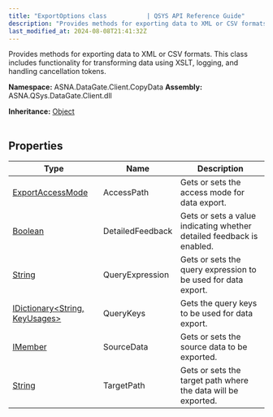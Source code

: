 ```yaml
---
title: "ExportOptions class           | QSYS API Reference Guide"
description: "Provides methods for exporting data to XML or CSV formats. This class includes functionality for transforming data using XSLT, logging, and handling c"
last_modified_at: 2024-08-08T21:41:32Z
---
```


Provides methods for exporting data to XML or CSV formats.
This class includes functionality for transforming data using XSLT, logging, and handling cancellation tokens.

**Namespace:** ASNA.DataGate.Client.CopyData
**Assembly:** ASNA.QSys.DataGate.Client.dll

**Inheritance:** [Object](https://docs.microsoft.com/en-us/dotnet/api/system.object)
<br>
<br>

## Properties

| Type | Name | Description
| --- | --- | --- 
| [ExportAccessMode](/reference/datagate/datagate-client/export-access-mode.html) | AccessPath | Gets or sets the access mode for data export. |
| [Boolean](https://docs.microsoft.com/en-us/dotnet/api/system.boolean) | DetailedFeedback | Gets or sets a value indicating whether detailed feedback is enabled. |
| [String](https://learn.microsoft.com/en-us/dotnet/api/system.string?view=net-8.0) | QueryExpression | Gets or sets the query expression to be used for data export. |
| [IDictionary\<String, KeyUsages\>](https://docs.microsoft.com/en-us/dotnet/api/system.collections.generic.idictionary-2) | QueryKeys | Gets the query keys to be used for data export. |
| [IMember](/reference/datagate/datagate-client/i-member.html) | SourceData | Gets or sets the source data to be exported. |
| [String](https://learn.microsoft.com/en-us/dotnet/api/system.string?view=net-8.0) | TargetPath | Gets or sets the target path where the data will be exported. |
